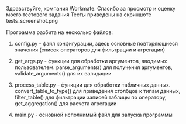 Здравствуйте, компания Workmate. Спасибо за просмотр и оценку моего тестового задания
Тесты приведены на скриншоте tests_screenshot.png

Программа разбита на несколько файлов:
1. config.py - файл конфигурации, здесь основные повторяющиеся значения (список операторов для фильтрации и агрегации)

2. get_args.py - функции для обработки аргументов, вводимых пользователем. parse_arguments() для получения аргументов, validate_arguments() для их валидации

3. process_table.py - функции для обработки табличных данных. convert_table_to_type() для приведения столбцов к типам данных, filter_table() для фильтрации записей таблицы по оператору, get_aggregation() для расчета агрегации

4. main.py - основной исполнимый файл для запуска программы
